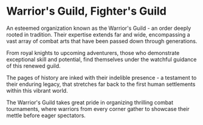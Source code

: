 # Warrior's Guild, Fighter's Guild

An esteemed organization known as the Warrior's Guild - an order deeply rooted in tradition. Their expertise extends far and wide, encompassing a vast array of combat arts that have been passed down through generations.

From royal knights to upcoming adventurers, those who demonstrate exceptional skill and potential, find themselves under the watchful guidance of this renewed guild.

The pages of history are inked with their indelible presence - a testament to their enduring legacy, that stretches far back to the first human settlements within this vibrant world.

The Warrior's Guild takes great pride in organizing thrilling combat tournaments, where warriors from every corner gather to showcase their mettle before eager spectators.
